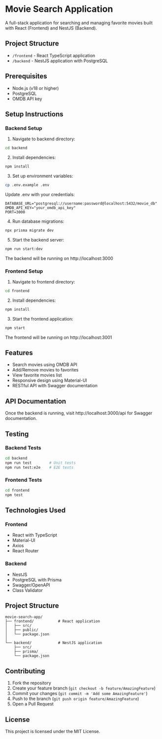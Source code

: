 # Movie Search Application

A full-stack application for searching and managing favorite movies built with React (Frontend) and NestJS (Backend).

## Project Structure

- `/frontend` - React TypeScript application
- `/backend` - NestJS application with PostgreSQL

## Prerequisites

- Node.js (v18 or higher)
- PostgreSQL
- OMDB API key

## Setup Instructions

### Backend Setup

1. Navigate to backend directory:

```bash
cd backend
```

2. Install dependencies:

```bash
npm install
```

3. Set up environment variables:

```bash
cp .env.example .env
```

Update .env with your credentials:

```plaintext
DATABASE_URL="postgresql://username:password@localhost:5432/movie_db"
OMDB_API_KEY="your_omdb_api_key"
PORT=3000
```

4. Run database migrations:

```bash
npx prisma migrate dev
```

5. Start the backend server:

```bash
npm run start:dev
```

The backend will be running on http://localhost:3000

### Frontend Setup

1. Navigate to frontend directory:

```bash
cd frontend
```

2. Install dependencies:

```bash
npm install
```

3. Start the frontend application:

```bash
npm start
```

The frontend will be running on http://localhost:3001

## Features

- Search movies using OMDB API
- Add/Remove movies to favorites
- View favorite movies list
- Responsive design using Material-UI
- RESTful API with Swagger documentation

## API Documentation

Once the backend is running, visit http://localhost:3000/api for Swagger documentation.

## Testing

### Backend Tests

```bash
cd backend
npm run test        # Unit tests
npm run test:e2e    # E2E tests
```

### Frontend Tests

```bash
cd frontend
npm test
```

## Technologies Used

### Frontend

- React with TypeScript
- Material-UI
- Axios
- React Router

### Backend

- NestJS
- PostgreSQL with Prisma
- Swagger/OpenAPI
- Class Validator

## Project Structure

```plaintext
movie-search-app/
├── frontend/           # React application
│   ├── src/
│   ├── public/
│   └── package.json
│
└── backend/            # NestJS application
    ├── src/
    ├── prisma/
    └── package.json
```

## Contributing

1. Fork the repository
2. Create your feature branch (`git checkout -b feature/AmazingFeature`)
3. Commit your changes (`git commit -m 'Add some AmazingFeature'`)
4. Push to the branch (`git push origin feature/AmazingFeature`)
5. Open a Pull Request

## License

This project is licensed under the MIT License.
